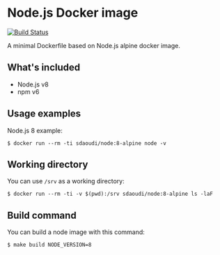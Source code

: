 # Node.js Docker image #

[![Build Status](https://travis-ci.org/sdaoudi/docker-node.svg?branch=master)](https://travis-ci.org/sdaoudi/docker-node)

A minimal Dockerfile based on Node.js alpine docker
image.

## What's included ##

- Node.js v8
- npm v6

## Usage examples ##

Node.js 8 example:

    $ docker run --rm -ti sdaoudi/node:8-alpine node -v

## Working directory ##

You can use ``/srv`` as a working directory:

	$ docker run --rm -ti -v $(pwd):/srv sdaoudi/node:8-alpine ls -laF

## Build command ##

You can build a node image with this command:

    $ make build NODE_VERSION=8
